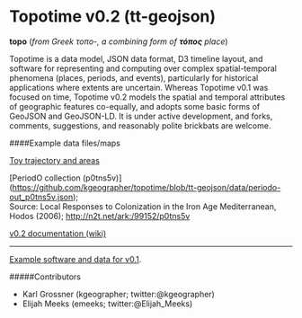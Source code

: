 Topotime v0.2 (tt-geojson)
==========================

__topo__ (_from Greek τοπο-, a combining form of **τόπος** place_)

Topotime is a data model, JSON data format, D3 timeline layout, and software for representing and computing over complex spatial-temporal phenomena (places, periods, and events), particularly for historical applications where extents are uncertain. Whereas Topotime v0.1 was focused on time, Topotime v0.2 models the spatial and temporal attributes of geographic features co-equally, and adopts some basic forms of GeoJSON and GeoJSON-LD. It is under active development, and forks, comments, suggestions, and reasonably polite brickbats are welcome.

####Example data files/maps

[Toy trajectory and areas](https://github.com/kgeographer/topotime/blob/tt-geojson/data/multi-type.json)

[PeriodO collection (p0tns5v)] (https://github.com/kgeographer/topotime/blob/tt-geojson/data/periodo-out_p0tns5v.json);  
Source: Local Responses to Colonization in the Iron Age Mediterranean, Hodos (2006); http://n2t.net/ark:/99152/p0tns5v

[v0.2 documentation (wiki)](https://github.com/kgeographer/topotime/wiki) 

____________

[Example software and data for v0.1](http://dh.stanford.edu/topotime). 

#####Contributors
* Karl Grossner (kgeographer; twitter:@kgeographer)
* Elijah Meeks (emeeks; twitter:@Elijah_Meeks)
